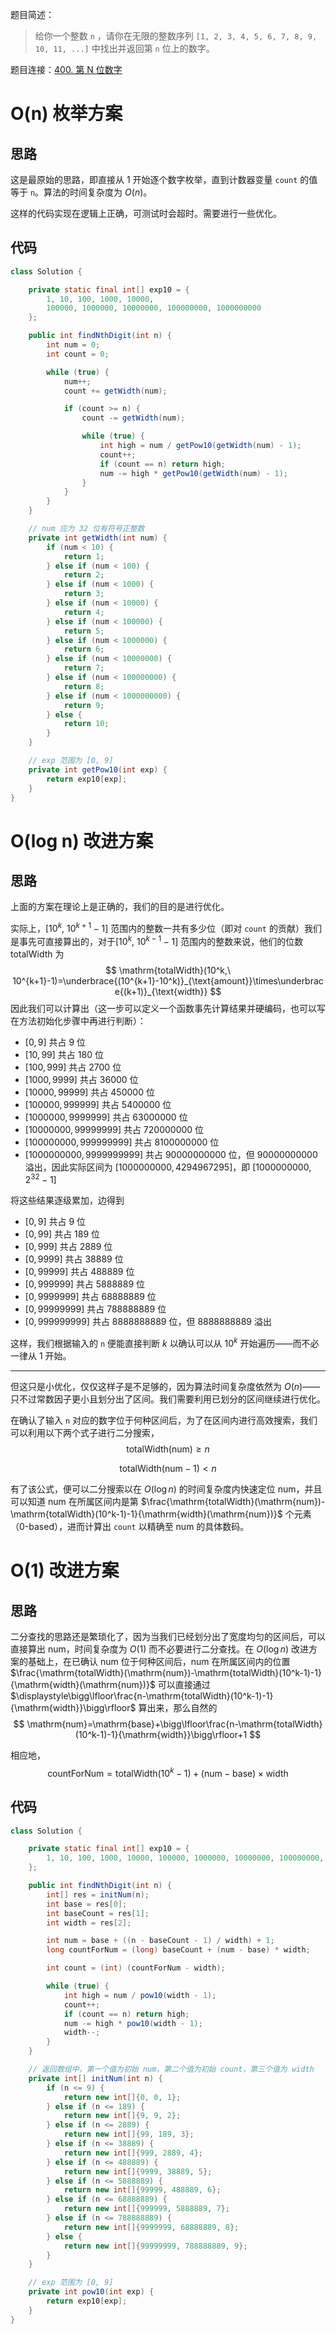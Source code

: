 题目简述：

> 给你一个整数 `n` ，请你在无限的整数序列 `[1, 2, 3, 4, 5, 6, 7, 8, 9, 10, 11, ...]` 中找出并返回第 `n` 位上的数字。

题目连接：[400. 第 N 位数字](https://leetcode.cn/problems/nth-digit/)

# O(n) 枚举方案

## 思路

这是最原始的思路，即直接从 1 开始逐个数字枚举，直到计数器变量 `count` 的值等于 `n`。算法的时间复杂度为 $O(n)$。

这样的代码实现在逻辑上正确，可测试时会超时。需要进行一些优化。

## 代码

```java
class Solution {

    private static final int[] exp10 = {
        1, 10, 100, 1000, 10000,
        100000, 1000000, 10000000, 100000000, 1000000000
    };

    public int findNthDigit(int n) {
        int num = 0;
        int count = 0;

        while (true) {
            num++;
            count += getWidth(num);

            if (count >= n) {
                count -= getWidth(num);

                while (true) {
                    int high = num / getPow10(getWidth(num) - 1);
                    count++;
                    if (count == n) return high;
                    num -= high * getPow10(getWidth(num) - 1);
                }
            }
        }
    }

    // num 应为 32 位有符号正整数
    private int getWidth(int num) {
        if (num < 10) {
            return 1;
        } else if (num < 100) {
            return 2;
        } else if (num < 1000) {
            return 3;
        } else if (num < 10000) {
            return 4;
        } else if (num < 100000) {
            return 5;
        } else if (num < 1000000) {
            return 6;
        } else if (num < 10000000) {
            return 7;
        } else if (num < 100000000) {
            return 8;
        } else if (num < 1000000000) {
            return 9;
        } else {
            return 10;
        }
    }

    // exp 范围为 [0, 9]
    private int getPow10(int exp) {
        return exp10[exp];
    }
}
```

# O(log n) 改进方案

## 思路

上面的方案在理论上是正确的，我们的目的是进行优化。

实际上，$[10^k,\ 10^{k+1}-1]$ 范围内的整数一共有多少位（即对 `count` 的贡献）我们是事先可直接算出的，对于$[10^k,\ 10^{k-1}-1]$ 范围内的整数来说，他们的位数 $\mathrm{totalWidth}$ 为
$$
\mathrm{totalWidth}(10^k,\ 10^{k+1}-1)=\underbrace{(10^{k+1}-10^k)}_{\text{amount}}\times\underbrace{(k+1)}_{\text{width}}
$$
因此我们可以计算出（这一步可以定义一个函数事先计算结果并硬编码，也可以写在方法初始化步骤中再进行判断）：

- $[0,9]$ 共占 $9$ 位
- $[10,99]$ 共占 $180$ 位
- $[100,999]$ 共占 $2700$ 位
- $[1000,9999]$ 共占 $36000$ 位
- $[10000,99999]$ 共占 $450000$ 位
- $[100000,999999]$ 共占 $5400000$ 位
- $[1000000,9999999]$ 共占 $63000000$ 位
- $[10000000,99999999]$ 共占 $720000000$ 位
- $[100000000,999999999]$ 共占 $8100000000$ 位
- $[1000000000,9999999999]$ 共占 $90000000000$ 位，但 $90000000000$ 溢出，因此实际区间为 $[1000000000,4294967295]$，即 $[1000000000,2^{32}-1]$

将这些结果逐级累加，边得到

- $[0,9]$ 共占 $9$ 位
- $[0,99]$ 共占 $189$ 位
- $[0,999]$ 共占 $2889$ 位
- $[0,9999]$ 共占 $38889$ 位
- $[0,99999]$ 共占 $488889$ 位
- $[0,999999]$ 共占 $5888889$ 位
- $[0,9999999]$ 共占 $68888889$ 位
- $[0,99999999]$ 共占 $788888889$ 位
- $[0,999999999]$ 共占 $8888888889$ 位，但 $8888888889$ 溢出

这样，我们根据输入的 `n` 便能直接判断 $k$ 以确认可以从 $10^k$ 开始遍历——而不必一律从 1 开始。

---

但这只是小优化，仅仅这样子是不足够的，因为算法时间复杂度依然为 $O(n)$——只不过常数因子更小且划分出了区间。我们需要利用已划分的区间继续进行优化。

在确认了输入 `n` 对应的数字位于何种区间后，为了在区间内进行高效搜索，我们可以利用以下两个式子进行二分搜索，
$$
\mathrm{totalWidth}(\mathrm{num})\geqslant n
$$

$$
\mathrm{totalWidth}(\mathrm{num}-1)<n
$$

有了该公式，便可以二分搜索以在 $O(\log n)$ 的时间复杂度内快速定位 $\mathrm{num}$，并且可以知道 $\mathrm{num}$ 在所属区间内是第 $\frac{\mathrm{totalWidth}(\mathrm{num})-\mathrm{totalWidth}(10^k-1)-1}{\mathrm{width}(\mathrm{num})}$ 个元素（0-based），进而计算出 `count` 以精确至 $\mathrm{num}$ 的具体数码。

# O(1) 改进方案

## 思路

二分查找的思路还是繁琐化了，因为当我们已经划分出了宽度均匀的区间后，可以直接算出 $\mathrm{num}$，时间复杂度为 $O(1)$ 而不必要进行二分查找。在 $O(\log n)$ 改进方案的基础上，在已确认 $\mathrm{num}$ 位于何种区间后，$\mathrm{num}$ 在所属区间内的位置 $\frac{\mathrm{totalWidth}(\mathrm{num})-\mathrm{totalWidth}(10^k-1)-1}{\mathrm{width}(\mathrm{num})}$ 可以直接通过 $\displaystyle\bigg\lfloor\frac{n-\mathrm{totalWidth}(10^k-1)-1}{\mathrm{width}}\bigg\rfloor$ 算出来，那么自然的
$$
\mathrm{num}=\mathrm{base}+\bigg\lfloor\frac{n-\mathrm{totalWidth}(10^k-1)-1}{\mathrm{width}}\bigg\rfloor+1
$$

相应地，
$$
\mathrm{countForNum}=\mathrm{totalWidth}(10^k-1)+(\mathrm{num}-\mathrm{base})\times\mathrm{width}
$$

## 代码

```java
class Solution {

    private static final int[] exp10 = {
        1, 10, 100, 1000, 10000, 100000, 1000000, 10000000, 100000000, 1000000000
    };

    public int findNthDigit(int n) {
        int[] res = initNum(n);
        int base = res[0];
        int baseCount = res[1];
        int width = res[2];

        int num = base + ((n - baseCount - 1) / width) + 1;
        long countForNum = (long) baseCount + (num - base) * width;

        int count = (int) (countForNum - width);

        while (true) {
            int high = num / pow10(width - 1);
            count++;
            if (count == n) return high;
            num -= high * pow10(width - 1);
            width--;
        }
    }

    // 返回数组中，第一个值为初始 num，第二个值为初始 count，第三个值为 width
    private int[] initNum(int n) {
        if (n <= 9) {
            return new int[]{0, 0, 1};
        } else if (n <= 189) {
            return new int[]{9, 9, 2};
        } else if (n <= 2889) {
            return new int[]{99, 189, 3};
        } else if (n <= 38889) {
            return new int[]{999, 2889, 4};
        } else if (n <= 488889) {
            return new int[]{9999, 38889, 5};
        } else if (n <= 5888889) {
            return new int[]{99999, 488889, 6};
        } else if (n <= 68888889) {
            return new int[]{999999, 5888889, 7};
        } else if (n <= 788888889) {
            return new int[]{9999999, 68888889, 8};
        } else {
            return new int[]{99999999, 788888889, 9};
        }
    }

    // exp 范围为 [0, 9]
    private int pow10(int exp) {
        return exp10[exp];
    }
}
```

